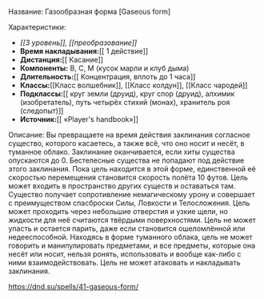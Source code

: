 Название: Газообразная форма \[Gaseous form] 

Характеристики:
- *[[3 уровень]], [[преобразование]]*
- **Время накладывания:**[[ 1 действие]]
- **Дистанция:**[[ Касание]]
- **Компоненты:** В, С, М (кусок марли и клуб дыма)
- **Длительность:**[[ Концентрация, вплоть до 1 часа]]
- **Классы:**[[Класс  волшебник]], [[Класс колдун]], [[Класс чародей]]
- **Подклассы:**[[ круг земли (друид), круг спор (друид), алхимик (изобретатель), путь четырёх стихий (монах), хранитель роя (следопыт)]]
- **Источник:**[[ «Player's handbook»]]

Описание:
Вы превращаете на время действия заклинания согласное существо, которого касаетесь, а также всё, что оно носит и несёт, в туманное облако. Заклинание оканчивается, если хиты существа опускаются до 0. Бестелесные существа не попадают под действие этого заклинания.
Пока цель находится в этой форме, единственной её скоростью перемещения становится скорость полёта 10 футов. Цель может входить в пространство других существ и оставаться там. Существо получает сопротивление немагическому урону и совершает с преимуществом спасброски Силы, Ловкости и Телосложения. Цель может проходить через небольшие отверстия и узкие щели, но жидкости для неё считаются твёрдыми поверхностями. Цель не может упасть и остается парить, даже если становится ошеломлённой или недееспособной.
Находясь в форме туманного облака, цель не может говорить и манипулировать предметами, и все предметы, которые она несёт или носит, нельзя ронять, использовать и вообще как-либо с ними взаимодействовать. Цель не может атаковать и накладывать заклинания.

https://dnd.su/spells/41-gaseous-form/